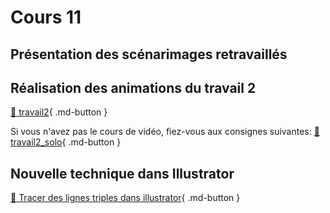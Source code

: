 # Cours 11    

## Présentation des scénarimages retravaillés    

## Réalisation des animations du travail 2    

[💼 travail2](exercices_ae/travail2.md){ .md-button }     

Si vous n'avez pas le cours de vidéo, fiez-vous aux consignes suivantes: 
[💼 travail2_solo](exercices_ae/travail2_solo.md){ .md-button }     

## Nouvelle technique dans Illustrator    

[📁 Tracer des lignes triples dans illustrator](https://cmontmorency365.sharepoint.com/:f:/s/TIM-582214-Animation2d77/Ej-s95wHs9pIkv-enj75opABQsRNMz9Normsa1H5xHDDqw?e=gh7sXb){ .md-button }      

